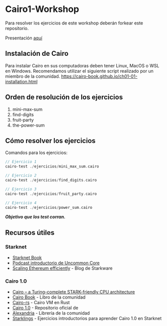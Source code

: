 # Cairo1-Workshop
Para resolver los ejercicios de este workshop deberán forkear este repositorio. 

Presentación [aquí](https://docs.google.com/presentation/d/1LZ6cNouEqFT-Qg0nsYd8AwRD78Pv5jRN)

## Instalación de Cairo
Para instalar Cairo en sus computadoras deben tener Linux, MacOS o WSL en Windows. Recomendamos utilizar el siguiente script realizado por un miembro de la comunidad.
https://cairo-book.github.io/ch01-01-installation.html

## Orden de resolución de los ejercicios

1. mini-max-sum
2. find-digits
3. fruit-party
4. the-power-sum

## Cómo resolver los ejercicios

Comandos para los ejercicios:

```rust
// Ejercicio 1
cairo-test ./ejercicios/mini_max_sum.cairo

// Ejercicio 2
cairo-test ./ejercicios/find_digits.cairo

// Ejercicio 3
cairo-test ./ejercicios/fruit_party.cairo

// Ejercicio 4
cairo-test ./ejercicios/power_sum.cairo
```

***Objetivo que los test corran.***

## Recursos útiles

### Starknet
- [Starknet Book](https://book.starknet.io/)
- [Podcast introductorio de Uncommon Core](https://www.youtube.com/watch?v=-6BtBUbiUIU)
- [Scaling Ethereum efficiently](https://starkware.medium.com/scaling-ethereum-efficiently-d91a8a908cab) - Blog de Starkware

### Cairo 1.0
- [Cairo – a Turing-complete STARK-friendly CPU architecture](https://eprint.iacr.org/2021/1063) 
- [Cairo Book](https://cairo-book.github.io/title-page.html) - Libro de la comunidad
- [Cairo-rs](https://github.com/lambdaclass/cairo-rs) - Cairo VM en Rust
- [Cairo 1.0](https://github.com/starkware-libs/cairo) - Repositorio oficial de 
- [Alexandria](https://github.com/keep-starknet-strange/alexandria) - Librería de la comunidad
- [Starklings](https://github.com/shramee/starklings-cairo1) - Ejercicios introductorios para aprender Cairo 1.0 en Starknet
